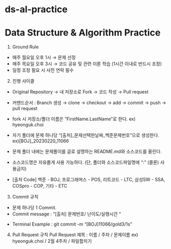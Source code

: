 # ds-al-practice
# Data Structure & Algorithm Practice

1) Ground Rule

- 매주 월요일 오후 1시 → 문제 선정
- 매주 목요일 오후 3시 → 코드 공유 및 관련 이론 학습 (1시간 이내로 반드시 조정)
- 일정 조정 필요 시 사전 연락 필수

2) 진행 사이클

- Original Repository → 내 저장소로 Fork → 코드 작성 → Pull request
- 커맨드순서 : Branch 생성 → clone → checkout → add → commit → push → pull request
- fork 시 저장소/폴더 이름은 “FirstName.LastName”로 한다. ex) hyeonguk.choi

- 자기 폴더에 문제 하나당 “[출처]_문제선택한날짜_백준문제번호”으로 생성한다. 
ex)[BOJ]_20230220_11066

- 문제 폴더 내에는 문제풀이를 글로 설명하는 README.md와 소스코드를 올린다.

- 소스코드명은 자유롭게 사용 가능하다. (단, 폴더와 소스코드파일명에 “:” (콜론) 사용금지)

- [출처 Code]
백준 - BOJ, 
프로그래머스 - POS, 
리트코드 - LTC, 
삼성SW - SSA, 
COSpro - COP, 
기타 - ETC

3) Commit 규칙
- 문제 하나당 1 Commit.
- Commit message : “[출처] 문제번호/ 난이도/실행시간 “
* Terminal Example : git commit -m “[BOJ]11066/gold3/1s”

4) Pull Request 규칙
Pull Request 제목 : 이름 / 주차 / 문제이름
ex) hyeonguk.choi / 2월 4주차 / 파일합치기
